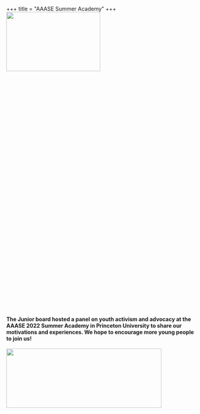 +++
title = "AAASE Summer Academy"
+++
<img src="../../img/summer_school2022.jpeg"  width="70%" height="20%">

#### The Junior board hosted a panel on youth activism and advocacy at the AAASE 2022 Summer Academy in Princeton University to share our motivations and experiences. We hope to encourage more young people to join us!

<img src="../../img/summer.jpg"  width="90%" height="20%">
